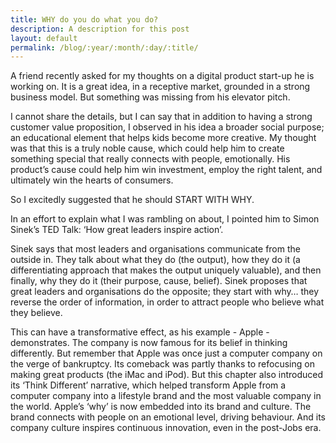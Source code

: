 ```yaml
---
title: WHY do you do what you do?
description: A description for this post
layout: default
permalink: /blog/:year/:month/:day/:title/
---
```


A friend recently asked for my thoughts on a digital product start-up he is working on. It is a great idea, in a receptive market, grounded in a strong business model. But something was missing from his elevator pitch.

I cannot share the details, but I can say that in addition to having a strong customer value proposition, I observed in his idea a broader social purpose; an educational element that helps kids become more creative. My thought was that this is a truly noble cause, which could help him to create something special that really connects with people, emotionally. His product’s cause could help him win investment, employ the right talent, and ultimately win the hearts of consumers.

<!--more-->

So I excitedly suggested that he should START WITH WHY.

In an effort to explain what I was rambling on about, I pointed him to Simon Sinek’s TED Talk: ‘How great leaders inspire action’.

Sinek says that most leaders and organisations communicate from the outside in. They talk about what they do (the output), how they do it (a differentiating approach that makes the output uniquely valuable), and then finally, why they do it (their purpose, cause, belief). Sinek proposes that great leaders and organisations do the opposite; they start with why… they reverse the order of information, in order to attract people who believe what they believe.

This can have a transformative effect, as his example - Apple - demonstrates. The company is now famous for its belief in thinking differently. But remember that Apple was once just a computer company on the verge of bankruptcy. Its comeback was partly thanks to refocusing on making great products (the iMac and iPod). But this chapter also introduced its ‘Think Different’ narrative, which helped transform Apple from a computer company into a lifestyle brand and the most valuable company in the world. Apple’s ‘why’ is now embedded into its brand and culture. The brand connects with people on an emotional level, driving behaviour. And its company culture inspires continuous innovation, even in the post-Jobs era.